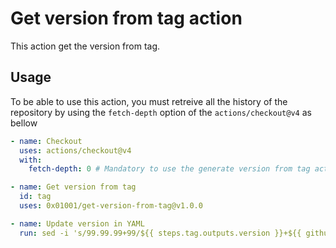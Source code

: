 # Get version from tag action

This action get the version from tag.

## Usage

To be able to use this action, you must retreive all the history of the repository by using the `fetch-depth` option of the `actions/checkout@v4` as bellow

```yaml
- name: Checkout
  uses: actions/checkout@v4
  with:
    fetch-depth: 0 # Mandatory to use the generate version from tag action

- name: Get version from tag
  id: tag
  uses: 0x01001/get-version-from-tag@v1.0.0

- name: Update version in YAML
  run: sed -i 's/99.99.99+99/${{ steps.tag.outputs.version }}+${{ github.run_number }}/g' pubspec.yaml
```
